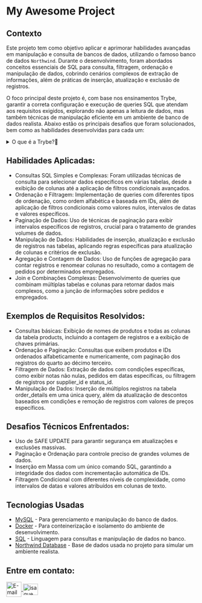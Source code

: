 # My Awesome Project
    
## Contexto

Este projeto tem como objetivo aplicar e aprimorar habilidades avançadas em manipulação e consulta de bancos de dados, utilizando o famoso banco de dados `Northwind`. Durante o desenvolvimento, foram abordados conceitos essenciais de SQL para consulta, filtragem, ordenação e manipulação de dados, cobrindo cenários complexos de extração de informações, além de práticas de inserção, atualização e exclusão de registros.

O foco principal deste projeto é, com base nos ensinamentos Trybe, garantir a correta configuração e execução de queries SQL que atendam aos requisitos exigidos, explorando não apenas a leitura de dados, mas também técnicas de manipulação eficiente em um ambiente de banco de dados realista. Abaixo estão os principais desafios que foram solucionados, bem como as habilidades desenvolvidas para cada um:

<details>
  <summary>O que é a Trybe?🤔</summary>
  A Trybe é uma escola de desenvolvimento web genuinamente comprometida com o sucesso profissional de seus estudantes. Com o Modelo de Sucesso Compartilhado (MSC) oferecido pela Trybe Fintech, uma instituição financeira autorizada pelo Banco Central do Brasil, os alunos têm a opção de pagar apenas quando estiverem trabalhando.
</details>

## Habilidades Aplicadas:

- Consultas SQL Simples e Complexas: Foram utilizadas técnicas de consulta para selecionar dados específicos em várias tabelas, desde a exibição de colunas até a aplicação de filtros condicionais avançados.
- Ordenação e Filtragem: Implementação de queries com diferentes tipos de ordenação, como ordem alfabética e baseada em IDs, além de aplicação de filtros condicionais como valores nulos, intervalos de datas e valores específicos.
- Paginação de Dados: Uso de técnicas de paginação para exibir intervalos específicos de registros, crucial para o tratamento de grandes volumes de dados.
- Manipulação de Dados: Habilidades de inserção, atualização e exclusão de registros nas tabelas, aplicando regras específicas para atualização de colunas e critérios de exclusão.
- Agregação e Contagem de Dados: Uso de funções de agregação para contar registros e renomear colunas no resultado, como a contagem de pedidos por determinados empregados.
- Join e Combinações Complexas: Desenvolvimento de queries que combinam múltiplas tabelas e colunas para retornar dados mais complexos, como a junção de informações sobre pedidos e empregados.

## Exemplos de Requisitos Resolvidos:

- Consultas básicas: Exibição de nomes de produtos e todas as colunas da tabela products, incluindo a contagem de registros e a exibição de chaves primárias.
- Ordenação e Paginação: Consultas que exibem produtos e IDs ordenados alfabeticamente e numericamente, com paginação dos registros do quarto ao décimo terceiro.
- Filtragem de Dados: Extração de dados com condições específicas, como exibir notas não nulas, pedidos em datas específicas, ou filtragem de registros por supplier_id e status_id.
- Manipulação de Dados: Inserção de múltiplos registros na tabela order_details em uma única query, além da atualização de descontos baseados em condições e remoção de registros com valores de preços específicos.

## Desafios Técnicos Enfrentados:
- Uso de SAFE UPDATE para garantir segurança em atualizações e exclusões massivas.
- Paginação e Ordenação para controle preciso de grandes volumes de dados.
- Inserção em Massa com um único comando SQL, garantindo a integridade dos dados com incrementação automática de IDs.
- Filtragem Condicional com diferentes níveis de complexidade, como intervalos de datas e valores atribuídos em colunas de texto.

## Tecnologias Usadas

- [MySQL](https://www.mysql.com/) - Para gerenciamento e manipulação do banco de dados.
- [Docker](https://www.docker.com/) - Para conteinerização e isolamento do ambiente de desenvolvimento.
- [SQL](https://www.w3schools.com/sql/) - Linguagem para consultas e manipulação de dados no banco.
- [Northwind Database](https://github.com/Microsoft/sql-server-samples/tree/master/samples/databases/northwind-pubs) - Base de dados usada no projeto para simular um ambiente realista.

## Entre em contato:
<a href="mailto:zazac3179@gmail.com" target="_blank">
  <img align="center" src="https://img.shields.io/badge/Gmail-D14836?style=for-the-badge&logo=gmail&logoColor=white" alt="E-mail" height="40" width="auto" />
</a>
<a href="https://www.linkedin.com/in/isaque-s-oliveira/" target="blank"><img align="center" src="https://raw.githubusercontent.com/rahuldkjain/github-profile-readme-generator/master/src/images/icons/Social/linked-in-alt.svg" alt="isaque oliveira" height="30" width="40" /></a>
